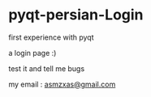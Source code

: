 # pyqt-persian-Login

first experience with pyqt 

a login page :)

test it and tell me bugs 




my email : asmzxas@gmail.com
